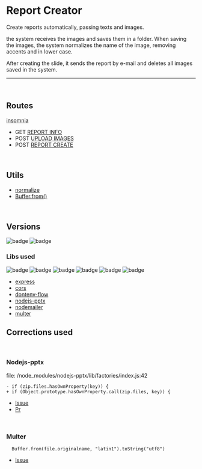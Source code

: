 # Report Creator

Create reports automatically, passing texts and images.

the system receives the images and saves them in a folder. When saving the images, the system normalizes the name of the image, removing accents and in lower case.

After creating the slide, it sends the report by e-mail and deletes all images saved in the system.

---

<br />

## Routes

[insomnia](./docs/Insomnia.json)

- GET [REPORT INFO](./docs/report-info.md)
- POST [UPLOAD IMAGES](./docs/upload-images.md)
- POST [REPORT CREATE](./docs/report-create.md)

<br />

## Utils

- [normalize](https://developer.mozilla.org/en-US/docs/Web/JavaScript/Reference/Global_Objects/String/normalize)
- [Buffer.from()](https://www.w3schools.com/nodejs/met_buffer_from.asp)

<br />

## Versions

![badge](https://img.shields.io/badge/nodeJS-18.12.1-blue?logo=nodedotjs)
![badge](https://img.shields.io/badge/yarn-1.22.19-blue?logo=yarn)

### Libs used

![badge](https://img.shields.io/badge/express-4.18.2-blue?logo=express) ![badge](https://img.shields.io/badge/cors-2.8.5-blue) ![badge](https://img.shields.io/badge/dotenv--flow-3.2.0-blue?logo=dotenv) ![badge](https://img.shields.io/badge/nodejs--pptx-1.0.1-blue) ![badge](https://img.shields.io/badge/nodemailer-6.8.0-blue?logo=gmail) ![badge](https://img.shields.io/badge/multer-1.4.5--lts.1-blue)
<br />

- [express](https://www.npmjs.com/package/express)
- [cors](https://www.npmjs.com/package/cors)
- [dontenv-flow](https://www.npmjs.com/package/dotenv-flow)
- [nodejs-pptx](https://www.npmjs.com/package/nodejs-pptx)
- [nodemailer](https://nodemailer.com/)
- [multer](https://www.npmjs.com/package/multer)

## Corrections used

<br />

### Nodejs-pptx

file: /node_modules/nodejs-pptx/lib/factories/index.js:42

```
- if (zip.files.hasOwnProperty(key)) {
+ if (Object.prototype.hasOwnProperty.call(zip.files, key)) {
```

- [Issue](https://github.com/heavysixer/node-pptx/issues/83)
- [Pr](https://github.com/heavysixer/node-pptx/pull/91)

<br />

### Multer

```
  Buffer.from(file.originalname, "latin1").toString("utf8")
```

- [Issue](https://github.com/expressjs/multer/issues/836#issuecomment-1264338996)
